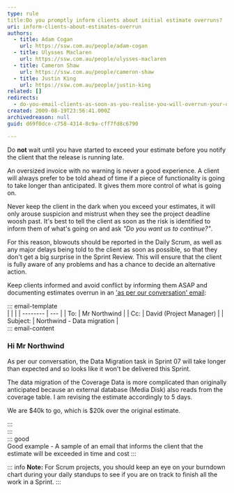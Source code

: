 ```yaml
---
type: rule
title:Do you promptly inform clients about initial estimate overruns?
uri: inform-clients-about-estimates-overrun
authors:
  - title: Adam Cogan
    url: https://ssw.com.au/people/adam-cogan
  - title: Ulysses Maclaren
    url: https://ssw.com.au/people/ulysses-maclaren
  - title: Cameron Shaw
    url: https://ssw.com.au/people/cameron-shaw
  - title: Justin King
    url: https://ssw.com.au/people/justin-king
related: []
redirects:
  - do-you-email-clients-as-soon-as-you-realise-you-will-overrun-your-original-estimate
created: 2009-08-19T23:56:41.000Z
archivedreason: null
guid: d69f0dce-c758-4314-8c9a-cff7fd8c6790

---
```


Do **not** wait until you have started to exceed your estimate before you notify the client that the release is running late.

An oversized invoice with no warning is never a good experience. A client will always prefer to be told ahead of time if a piece of functionality is going to take longer than anticipated. It gives them more control of what is going on.

Never keep the client in the dark when you exceed your estimates, it will only arouse suspicion and mistrust when they see the project deadline woosh past. It's best to tell the client as soon as the risk is identified to inform them of what's going on and ask _"Do you want us to continue?"_.

<!--endintro-->

For this reason, blowouts should be reported in the Daily Scrum, as well as any major delays being told to the client as soon as possible, so that they don't get a big surprise in the Sprint Review. This will ensure that the client is fully aware of any problems and has a chance to decide an alternative action.

Keep clients informed and avoid conflict by informing them ASAP and documenting estimates overrun in an ['as per our conversation' email](/as-per-our-conversation-emails):  

::: email-template  
|          |     |
| -------- | --- |
| To:      | Mr Northwind |
| Cc:      | David (Project Manager) |
| Subject: | Northwind - Data migration  |  
::: email-content  

### Hi Mr Northwind

As per our conversation, the Data Migration task in Sprint 07 will take longer than expected and so looks like it won't be delivered this Sprint.

The data migration of the Coverage Data is more complicated than originally anticipated because an external database (Media Disk) also reads from the coverage table. I am revising the estimate accordingly to 5 days.

We are $40k to go, which is $20k over the original estimate.

:::  
:::  
::: good  
Good example - A sample of an email that informs the client that the estimate will be exceeded in time and cost
:::

::: info
**Note:** For Scrum projects, you should keep an eye on your burndown chart during your daily standups to see if you are on track to finish all the work in a Sprint.
:::
